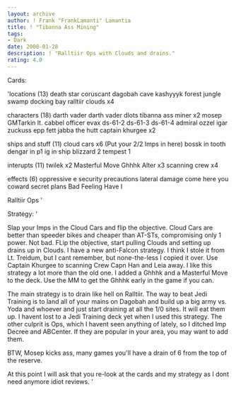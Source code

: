```yaml
---
layout: archive
author: ! Frank "FrankLamanti" Lamantia
title: ! "Tibanna Ass Mining"
tags:
- Dark
date: 2000-01-28
description: ! "Ralltiir Ops with Clouds and drains."
rating: 4.0
---
```

Cards: 

'locations (13)
death star
coruscant
dagobah cave
kashyyyk
forest
jungle
swamp
docking bay
ralltiir
clouds x4

characters (18)
darth vader
darth vader dlots
tibanna ass miner x2
mosep
GMTarkin
lt. cabbel
officer evax
ds-61-2
ds-61-3
ds-61-4
admiral ozzel
igar
zuckuss
epp fett
jabba the hutt
captain khurgee x2

ships and stuff (11)
cloud cars x6 (Put your 2/2 Imps in here)
bossk in tooth
dengar in p1
ig in ship
blizzard 2
tempest 1

interupts (11)
twilek x2
Masterful Move
Ghhhk
Alter x3
scanning crew x4

effects (6)
oppressive e
security precautions
lateral damage
come here you coward
secret plans
Bad Feeling Have I

Ralltiir Ops '

Strategy: '

Slap your Imps in the Cloud Cars and flip the objective. Cloud Cars are better than speeder bikes and cheaper than AT-STs, compromising only 1 power. Not bad. FLip the objective, start pulling Clouds and setting up drains up in Clouds. I have a new anti-Falcon strategy.  I think I stole it from Lt. Treidum, but I cant remember, but none-the-less I	copied it over.  Use Captain Khurgee to scanning Crew Capn Han and Leia away.  I like this strategy a lot more than the old one.  I added a Ghhhk and a Masterful Move to the deck.  Use the MM to get the Ghhhk early in the game if you can.

The main strategy is to drain like hell on Ralltiir.  The way to beat Jedi Training is to land all of your mains on Dagobah and build up a big army vs. Yoda and whoever and just start draining at all the 1/0 sites.	It will eat them up.  I havent lost to a Jedi Training deck yet when I used this strategy.  The other culprit is Ops, which I havent seen anything of lately, so I ditched Imp Decree and ABCenter.  If they are popular in your area, you may want to add them.

BTW, Mosep kicks ass, many games you'll have a drain of 6 from the top of the reserve.

At this point I will ask that you re-look at the cards and my strategy as I dont need anymore idiot reviews. '